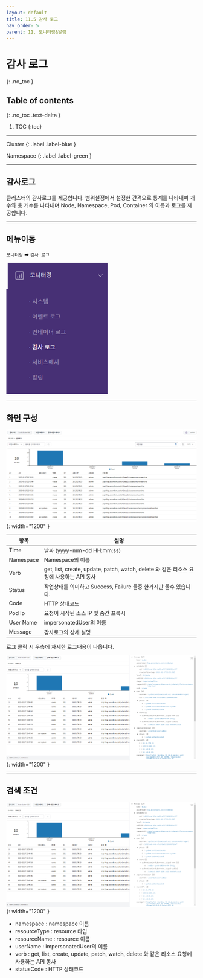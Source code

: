 ```yaml
---
layout: default
title: 11.5 감사 로그
nav_order: 5
parent: 11. 모니터링&알림
---
```


# 감사 로그
{: .no_toc }


## Table of contents
{: .no_toc .text-delta }

1. TOC
{:toc}

---

<div class="code-example" markdown="1">
Cluster
{: .label .label-blue }

Namespace
{: .label .label-green }
</div>

---

## 감사로그

클러스터의 감사로그를 제공합니다. 범위설정에서 설정한 간격으로 통계를 나타내며 개수와 총 개수를 나타내며 Node, Namespace, Pod, Container 의 이름과 로그를 제공합니다.

---
## 메뉴이동
`모니터링` ➡ `감사 로그`

![audit.png](/assets/images/monitoring/audit.png)

---
## 화면 구성

![audit_log.png](/assets/images/monitoring/audit_log.png){: width="1200" }


| 항목  | 설명 |
|---|---|
| Time   | 날짜 (yyyy-mm-dd HH:mm:ss) |
| Namespace   | Namespace의 이름 |
| Verb   | get, list, create, update, patch, watch, delete 와 같은 리소스 요청에 사용하는 API 동사 |
| Status   | 작업상태를 의미하고 Success, Failure 둘중 한가지만 올수 있습니다. |
| Code   | HTTP 상태코드 |
| Pod Ip  | 요청이 시작된 소스 IP 및 중간 프록시 |
| User Name   | impersonatedUser의 이름 |
| Message   | 감사로그의 상세 설명 |

로그 클릭 시 우측에 자세한 로그내용이 나옵니다.

![audit_log_detail.png](/assets/images/monitoring/audit_log_detail.png){: width="1200" }


---

## 검색 조건


![audit_log_condition.png](/assets/images/monitoring/audit_log_detail.png){: width="1200" }

- namespace : namespace 이름
- resourceType : resource 타입
- resourceName : resource 이름
- userName : impersonatedUser의 이름
- verb : get, list, create, update, patch, watch, delete 와 같은 리소스 요청에 사용하는 API 동사
- statusCode : HTTP 상태코드
